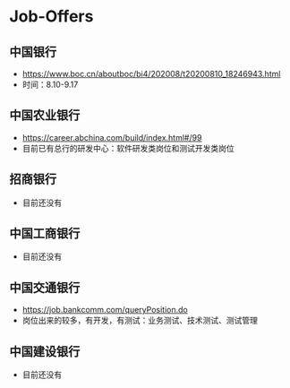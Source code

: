 # Job-Offers
## 中国银行
* https://www.boc.cn/aboutboc/bi4/202008/t20200810_18246943.html
* 时间：8.10-9.17

## 中国农业银行
* https://career.abchina.com/build/index.html#/99
* 目前已有总行的研发中心：软件研发类岗位和测试开发类岗位

## 招商银行
* 目前还没有

## 中国工商银行
* 目前还没有

## 中国交通银行
* https://job.bankcomm.com/queryPosition.do
* 岗位出来的较多，有开发，有测试：业务测试、技术测试、测试管理

## 中国建设银行
* 目前还没有
